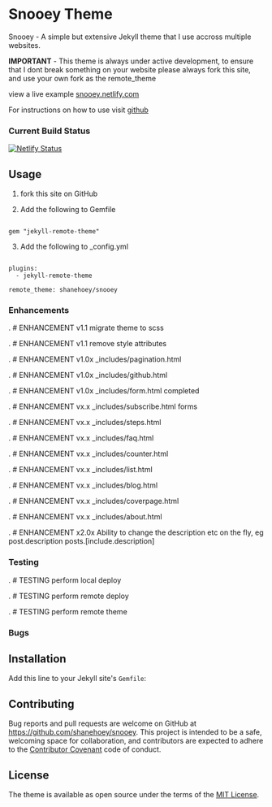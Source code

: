 # Snooey Theme

Snooey - A simple but extensive Jekyll theme that I use accross multiple websites. 

**IMPORTANT** - This theme is always under active development, to ensure that I dont break something on your website please always fork this site, and use your own fork as the remote_theme

view a live example [snooey.netlify.com](https://snooey.netlify.com)

For instructions on how to use visit [github](https://github.com/shanehoey/snooey-template)

### Current  Build Status

[![Netlify Status](https://api.netlify.com/api/v1/badges/531d26ad-f8c2-412d-900e-e4cfe05603b3/deploy-status)](https://app.netlify.com/sites/snooey/deploys)

##  Usage
1) fork this site on GitHub

2) Add the following to Gemfile

```

gem "jekyll-remote-theme"

```

3) Add the following to _config.yml 

```

plugins:
  - jekyll-remote-theme

remote_theme: shanehoey/snooey

```


### Enhancements 

. # ENHANCEMENT  v1.1 migrate theme to scss

. # ENHANCEMENT  v1.1 remove style attributes 

. # ENHANCEMENT  v1.0x _includes/pagination.html

. # ENHANCEMENT  v1.0x _includes/github.html

. # ENHANCEMENT  v1.0x _includes/form.html completed 

. # ENHANCEMENT  vx.x _includes/subscribe.html forms

. # ENHANCEMENT  vx.x _includes/steps.html

. # ENHANCEMENT  vx.x _includes/faq.html

. # ENHANCEMENT  vx.x _includes/counter.html

. # ENHANCEMENT  vx.x _includes/list.html

. # ENHANCEMENT  vx.x _includes/blog.html

. # ENHANCEMENT  vx.x _includes/coverpage.html

. # ENHANCEMENT  vx.x _includes/about.html

. # ENHANCEMENT  x2.0x Ability to change the description etc on the fly,  eg post.description posts.[include.description] 


### Testing 

. # TESTING perform local deploy

. # TESTING perform remote deploy

. # TESTING perform remote theme


### Bugs 


## Installation

Add this line to your Jekyll site's `Gemfile`:


## Contributing

Bug reports and pull requests are welcome on GitHub at https://github.com/shanehoey/snooey. This project is intended to be a safe, welcoming space for collaboration, and contributors are expected to adhere to the [Contributor Covenant](http://contributor-covenant.org) code of conduct.

## License

The theme is available as open source under the terms of the [MIT License](https://opensource.org/licenses/MIT).

